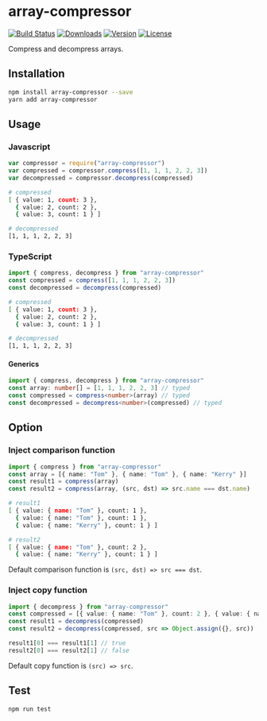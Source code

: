 # array-compressor

[![Build Status](https://img.shields.io/circleci/project/github/kik4/array-compressor.svg)](https://circleci.com/gh/kik4/array-compressor)
[![Downloads](https://img.shields.io/npm/dt/array-compressor.svg)](https://npmcharts.com/compare/array-compressor?minimal=true)
[![Version](https://img.shields.io/npm/v/array-compressor.svg)](https://www.npmjs.com/package/array-compressor)
[![License](https://img.shields.io/npm/l/array-compressor.svg)](https://www.npmjs.com/package/array-compressor)

Compress and decompress arrays.

## Installation

```sh
npm install array-compressor --save
yarn add array-compressor
```

## Usage

### Javascript

```javascript
var compressor = require("array-compressor")
var compressed = compressor.compress([1, 1, 1, 2, 2, 3])
var decompressed = compressor.decompress(compressed)
```

```sh
# compressed
[ { value: 1, count: 3 },
  { value: 2, count: 2 },
  { value: 3, count: 1 } ]

# decompressed
[1, 1, 1, 2, 2, 3]
```

### TypeScript

```typescript
import { compress, decompress } from "array-compressor"
const compressed = compress([1, 1, 1, 2, 2, 3])
const decompressed = decompress(compressed)
```

```sh
# compressed
[ { value: 1, count: 3 },
  { value: 2, count: 2 },
  { value: 3, count: 1 } ]

# decompressed
[1, 1, 1, 2, 2, 3]
```

#### Generics

```typescript
import { compress, decompress } from "array-compressor"
const array: number[] = [1, 1, 1, 2, 2, 3] // typed
const compressed = compress<number>(array) // typed
const decompressed = decompress<number>(compressed) // typed
```

## Option

### Inject comparison function

```typescript
import { compress } from "array-compressor"
const array = [{ name: "Tom" }, { name: "Tom" }, { name: "Kerry" }]
const result1 = compress(array)
const result2 = compress(array, (src, dst) => src.name === dst.name)
```

```sh
# result1
[ { value: { name: "Tom" }, count: 1 },
  { value: { name: "Tom" }, count: 1 },
  { value: { name: "Kerry" }, count: 1 } ]

# result2
[ { value: { name: "Tom" }, count: 2 },
  { value: { name: "Kerry" }, count: 1 } ]
```

Default comparison function is `(src, dst) => src === dst`.

### Inject copy function

```typescript
import { decompress } from "array-compressor"
const compressed = [{ value: { name: "Tom" }, count: 2 }, { value: { name: "Kerry" }, count: 1 }]
const result1 = decompress(compressed)
const result2 = decompress(compressed, src => Object.assign({}, src))
```

```typescript
result1[0] === result1[1] // true
result2[0] === result2[1] // false
```

Default copy function is `(src) => src`.

## Test

```sh
npm run test
```
